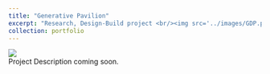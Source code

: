 ```yaml
---
title: "Generative Pavilion"
excerpt: "Research, Design-Build project <br/><img src='../images/GDP.png'>"
collection: portfolio
---
```

<img src='.../images/GDP.png'>
<br/>
Project Description coming soon.
